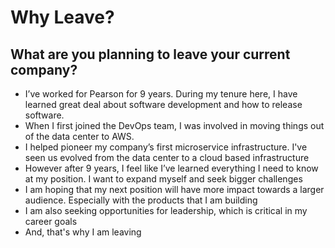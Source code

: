 # Why Leave?

## What are you planning to leave your current company?

- I’ve worked for Pearson for 9 years. 
During my tenure here, I have learned great deal about software development and how to release software. 
- When I first joined the DevOps team, I was involved in moving things out of the data center to AWS. 
- I helped pioneer my company’s first microservice infrastructure. I've seen us evolved from the data center to a cloud based infrastructure
- However after 9 years, I feel like I’ve learned everything I need to know at my position. I want to expand myself and seek bigger challenges
- I am hoping that my next position will have more impact towards a larger audience. Especially with the products that I am building
- I am also seeking opportunities for leadership, which is critical in my career goals
- And, that's why I am leaving
